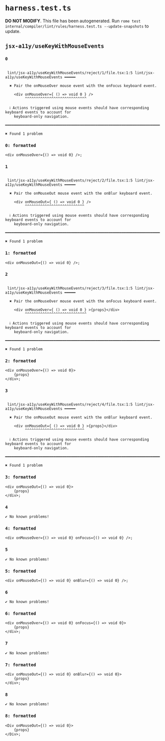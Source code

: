 # `harness.test.ts`

**DO NOT MODIFY**. This file has been autogenerated. Run `rome test internal/compiler/lint/rules/harness.test.ts --update-snapshots` to update.

## `jsx-a11y/useKeyWithMouseEvents`

### `0`

```

 lint/jsx-a11y/useKeyWithMouseEvents/reject/1/file.tsx:1:5 lint/jsx-a11y/useKeyWithMouseEvents ━━━━━

  ✖ Pair the onMouseOver mouse event with the onFocus keyboard event.

    <div onMouseOver={ () => void 0 } />
         ^^^^^^^^^^^^^^^^^^^^^^^^^^^^

  ℹ Actions triggered using mouse events should have corresponding keyboard events to account for
    keyboard-only navigation.

━━━━━━━━━━━━━━━━━━━━━━━━━━━━━━━━━━━━━━━━━━━━━━━━━━━━━━━━━━━━━━━━━━━━━━━━━━━━━━━━━━━━━━━━━━━━━━━━━━━━

✖ Found 1 problem

```

### `0: formatted`

```
<div onMouseOver={() => void 0} />;

```

### `1`

```

 lint/jsx-a11y/useKeyWithMouseEvents/reject/2/file.tsx:1:5 lint/jsx-a11y/useKeyWithMouseEvents ━━━━━

  ✖ Pair the onMouseOut mouse event with the onBlur keyboard event.

    <div onMouseOut={ () => void 0 } />
         ^^^^^^^^^^^^^^^^^^^^^^^^^^^

  ℹ Actions triggered using mouse events should have corresponding keyboard events to account for
    keyboard-only navigation.

━━━━━━━━━━━━━━━━━━━━━━━━━━━━━━━━━━━━━━━━━━━━━━━━━━━━━━━━━━━━━━━━━━━━━━━━━━━━━━━━━━━━━━━━━━━━━━━━━━━━

✖ Found 1 problem

```

### `1: formatted`

```
<div onMouseOut={() => void 0} />;

```

### `2`

```

 lint/jsx-a11y/useKeyWithMouseEvents/reject/3/file.tsx:1:5 lint/jsx-a11y/useKeyWithMouseEvents ━━━━━

  ✖ Pair the onMouseOver mouse event with the onFocus keyboard event.

    <div onMouseOver={ () => void 0 } >{props}</div>
         ^^^^^^^^^^^^^^^^^^^^^^^^^^^^

  ℹ Actions triggered using mouse events should have corresponding keyboard events to account for
    keyboard-only navigation.

━━━━━━━━━━━━━━━━━━━━━━━━━━━━━━━━━━━━━━━━━━━━━━━━━━━━━━━━━━━━━━━━━━━━━━━━━━━━━━━━━━━━━━━━━━━━━━━━━━━━

✖ Found 1 problem

```

### `2: formatted`

```
<div onMouseOver={() => void 0}>
	{props}
</div>;

```

### `3`

```

 lint/jsx-a11y/useKeyWithMouseEvents/reject/4/file.tsx:1:5 lint/jsx-a11y/useKeyWithMouseEvents ━━━━━

  ✖ Pair the onMouseOut mouse event with the onBlur keyboard event.

    <div onMouseOut={ () => void 0 } >{props}</div>
         ^^^^^^^^^^^^^^^^^^^^^^^^^^^

  ℹ Actions triggered using mouse events should have corresponding keyboard events to account for
    keyboard-only navigation.

━━━━━━━━━━━━━━━━━━━━━━━━━━━━━━━━━━━━━━━━━━━━━━━━━━━━━━━━━━━━━━━━━━━━━━━━━━━━━━━━━━━━━━━━━━━━━━━━━━━━

✖ Found 1 problem

```

### `3: formatted`

```
<div onMouseOut={() => void 0}>
	{props}
</div>;

```

### `4`

```
✔ No known problems!

```

### `4: formatted`

```
<div onMouseOver={() => void 0} onFocus={() => void 0} />;

```

### `5`

```
✔ No known problems!

```

### `5: formatted`

```
<div onMouseOut={() => void 0} onBlur={() => void 0} />;

```

### `6`

```
✔ No known problems!

```

### `6: formatted`

```
<div onMouseOver={() => void 0} onFocus={() => void 0}>
	{props}
</div>;

```

### `7`

```
✔ No known problems!

```

### `7: formatted`

```
<div onMouseOut={() => void 0} onBlur={() => void 0}>
	{props}
</div>;

```

### `8`

```
✔ No known problems!

```

### `8: formatted`

```
<Div onMouseOut={() => void 0}>
	{props}
</Div>;

```
